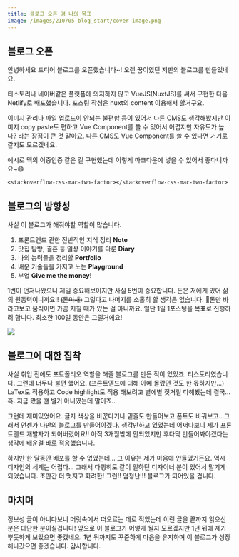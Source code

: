 ```yaml
---
title: 블로그 오픈 겸 나의 목표
image: /images/210705-blog_start/cover-image.png
---
```


## 블로그 오픈

안녕하세요 드디어 블로그를 오픈했습니다~! 오랜 꿈이였던 저만의 블로그를 만들었네요.

티스토리나 네이버같은 플랫폼에 의지하지 않고 VueJS(NuxtJS)를 써서 구현한 다음
Netlify로 배포했습니다. 포스팅 작성은 nuxt의 content 이용해서 할거구요.

이미지 관리나 파일 업로드이 안되는 불편함 등이 있어서 다른 CMS도 생각해봤지만 이미지 copy paste도 편하고 Vue Component를 쓸 수 있어서
어렵지만 자유도가 높다? 라는 장점이 큰 것 같아요. 다른 CMS도 Vue Component를 쓸 수 있다면 거기로 갈지도 모르겠네요.

예시로 맥의 이중인증 같은 걸 구현했는데 이렇게 마크다운에 넣을 수 있어서 좋다니까요~😄

```
<stackoverflow-css-mac-two-factor></stackoverflow-css-mac-two-factor>
```

<stackoverflow-css-mac-two-factor></stackoverflow-css-mac-two-factor>

## 블로그의 방향성

사실 이 블로그가 해줘야할 역할이 많습니다.

1. 프론트엔드 관한 전반적인 지식 정리 **Note**
2. 맛집 탐방, 결혼 등 일상 이야기를 다룬 **Diary**
3. 나의 능력들을 정리할 **Portfolio**
4. 배운 기술들을 가지고 노는 **Playground**
5. 부업 **Give me the money!**

1번이 먼저나왔으니 제일 중요해보이지만 사실 5번이 중요합니다. 돈은 저에게 있어 삶의 원동력이니까요!!
~~(돈미새)~~ 그렇다고 나머지를 소홀히 할 생각은 없습니다. 돈만 바라고보고 움직이면 가끔 지칠 때가 있는 걸
아니까요. 일단 1일 1포스팅을 목표로 진행하려 합니다. 최소한 100일 동안은 그럴거에요!

![](/images/210705-blog_start/210710-142127.png)

## 블로그에 대한 집착

사실 취업 전에도 포트폴리오 역할을 해줄 블로그를 만든 적이 있었죠. 티스토리였습니다. 그런데 너무나 불편
했어요. (프론트엔드에 대해 아예 몰랐던 것도 한 몫하지만...) LaTex도 적용하고 Code highlight도 적용
해보려고 별에별 짓거릴 다해봤는데 결국...흑..지금 봤을 땐 별거 아니였는데 말이죠..

그런데 재미있었어요. 글자 색상을 바꾼다거나 밑줄도 만들어보고 폰트도 바꿔보고...그래서 언젠가 나만의 블로그를
만들어야겠다. 생각만하고 있었는데 어쩌다보니 제가 프론트엔드 개발자가 되어버렸어요!! 아직 3개월밖에 안되었지만
후다닥 만들어봐야겠다는 생각에 배운걸 바로 적용했습니다.

하지만 한 달동안 배포를 할 수 없었는데... 그 이유는 제가 마음에 안들었거든요. 역시 디자인의 세계는 어렵다...
그래서 다행히도 같이 일하던 디자이너 분이 있어서 맡기게 되었습니다. 조만간 더 멋지고 화려한! 그런!! 엄청난!!!
블로그가 되어있을 겁니다.

## 마치며

정보성 글이 아니다보니 머릿속에서 떠오르는 데로 적었는데 이런 글을 끝까지 읽으신 분은 대단한 분이실겁니다!
앞으로 이 블로그가 어떻게 될지 모르겠지만 1년 뒤에 제가 뿌듯하게 보았으면 좋겠네요.
1년 뒤까지도 꾸준하게 마음을 유지하며 이 블로그가 성장해나갔으면 좋겠습니다. 감사합니다.
